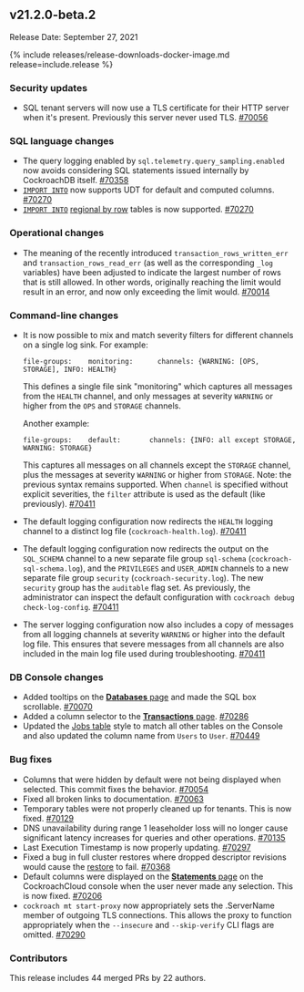 ## v21.2.0-beta.2

Release Date: September 27, 2021

{% include releases/release-downloads-docker-image.md release=include.release %}

<h3 id="v21-2-0-beta-2-security-updates">Security updates</h3>

- SQL tenant servers will now use a TLS certificate for their HTTP server when it's present. Previously this server never used TLS. [#70056][#70056]

<h3 id="v21-2-0-beta-2-sql-language-changes">SQL language changes</h3>

- The query logging enabled by `sql.telemetry.query_sampling.enabled` now avoids considering SQL statements issued internally by CockroachDB itself. [#70358][#70358]
- [`IMPORT INTO`](../v21.2/import-into.html) now supports UDT for default and computed columns. [#70270][#70270]
- [`IMPORT INTO`](../v21.2/import-into.html) [regional by row](../v21.2/multiregion-overview.html#regional-by-row-tables) tables is now supported. [#70270][#70270]

<h3 id="v21-2-0-beta-2-operational-changes">Operational changes</h3>

- The meaning of the recently introduced `transaction_rows_written_err` and `transaction_rows_read_err` (as well as the corresponding `_log` variables) have been adjusted to indicate the largest number of rows that is still allowed. In other words, originally reaching the limit would result in an error, and now only exceeding the limit would. [#70014][#70014]

<h3 id="v21-2-0-beta-2-command-line-changes">Command-line changes</h3>

- It is now possible to mix and match severity filters for different channels on a single log sink. For example:

    ~~~
    file-groups:    monitoring:      channels: {WARNING: [OPS, STORAGE], INFO: HEALTH}
    ~~~

    This defines a single file sink "monitoring" which captures all messages from the `HEALTH` channel, and only messages at severity `WARNING` or higher from the `OPS` and `STORAGE` channels.

    Another example:

    ~~~
    file-groups:    default:       channels: {INFO: all except STORAGE, WARNING: STORAGE}
    ~~~

    This captures all messages on all channels except the `STORAGE` channel, plus the messages at severity `WARNING` or higher from `STORAGE`.  Note: the previous syntax remains supported. When `channel` is specified without explicit severities, the `filter` attribute is used as the default (like previously). [#70411][#70411]

- The default logging configuration now redirects the `HEALTH` logging channel to a distinct log file (`cockroach-health.log`). [#70411][#70411]
- The default logging configuration now redirects the output on the `SQL_SCHEMA` channel to a new separate file group `sql-schema` (`cockroach-sql-schema.log`), and the `PRIVILEGES` and `USER_ADMIN` channels to a new separate file group `security` (`cockroach-security.log`). The new `security` group has the `auditable` flag set. As previously, the administrator can inspect the default configuration with `cockroach debug check-log-config`. [#70411][#70411]
- The server logging configuration now also includes a copy of messages from all logging channels at severity `WARNING` or higher into the default log file. This ensures that severe messages from all channels are also included in the main log file used during troubleshooting. [#70411][#70411]

<h3 id="v21-2-0-beta-2-db-console-changes">DB Console changes</h3>

- Added tooltips on the [**Databases** page](../v21.2/ui-databases-page.html) and made the SQL box scrollable. [#70070][#70070]
- Added a column selector to the [**Transactions** page](../v21.2/ui-transactions-page.html). [#70286][#70286]
- Updated the [Jobs table](../v21.2/ui-jobs-page.html#jobs-list) style to match all other tables on the Console and also updated the column name from `Users` to `User`. [#70449][#70449]

<h3 id="v21-2-0-beta-2-bug-fixes">Bug fixes</h3>

- Columns that were hidden by default were not being displayed when selected. This commit fixes the behavior. [#70054][#70054]
- Fixed all broken links to documentation. [#70063][#70063]
- Temporary tables were not properly cleaned up for tenants. This is now fixed. [#70129][#70129]
- DNS unavailability during range 1 leaseholder loss will no longer cause significant latency increases for queries and other operations. [#70135][#70135]
- Last Execution Timestamp is now properly updating. [#70297][#70297]
- Fixed a bug in full cluster restores where dropped descriptor revisions would cause the [restore](../v21.2/restore.html) to fail. [#70368][#70368]
- Default columns were displayed on the [**Statements** page](../cockroachcloud/statements-page.html) on the CockroachCloud console when the user never made any selection. This is now fixed. [#70206][#70206]
- `cockroach mt start-proxy` now appropriately sets the .ServerName member of outgoing TLS connections. This allows the proxy to function appropriately when the `--insecure` and `--skip-verify` CLI flags are omitted. [#70290][#70290]

<h3 id="v21-2-0-beta-2-contributors">Contributors</h3>

This release includes 44 merged PRs by 22 authors.

[#70014]: https://github.com/cockroachdb/cockroach/pull/70014
[#70054]: https://github.com/cockroachdb/cockroach/pull/70054
[#70056]: https://github.com/cockroachdb/cockroach/pull/70056
[#70063]: https://github.com/cockroachdb/cockroach/pull/70063
[#70070]: https://github.com/cockroachdb/cockroach/pull/70070
[#70129]: https://github.com/cockroachdb/cockroach/pull/70129
[#70135]: https://github.com/cockroachdb/cockroach/pull/70135
[#70206]: https://github.com/cockroachdb/cockroach/pull/70206
[#70270]: https://github.com/cockroachdb/cockroach/pull/70270
[#70286]: https://github.com/cockroachdb/cockroach/pull/70286
[#70290]: https://github.com/cockroachdb/cockroach/pull/70290
[#70297]: https://github.com/cockroachdb/cockroach/pull/70297
[#70341]: https://github.com/cockroachdb/cockroach/pull/70341
[#70358]: https://github.com/cockroachdb/cockroach/pull/70358
[#70368]: https://github.com/cockroachdb/cockroach/pull/70368
[#70411]: https://github.com/cockroachdb/cockroach/pull/70411
[#70449]: https://github.com/cockroachdb/cockroach/pull/70449
